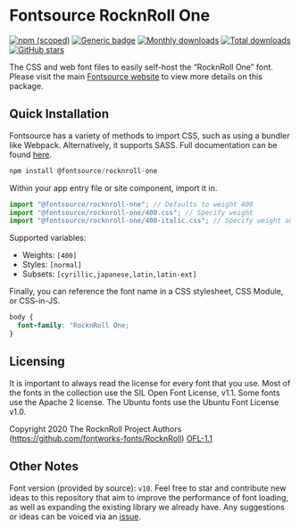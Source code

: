 # Fontsource RocknRoll One

[![npm (scoped)](https://img.shields.io/npm/v/@fontsource/rocknroll-one?color=brightgreen)](https://www.npmjs.com/package/@fontsource/rocknroll-one) [![Generic badge](https://img.shields.io/badge/fontsource-passing-brightgreen)](https://github.com/fontsource/fontsource) [![Monthly downloads](https://badgen.net/npm/dm/@fontsource/rocknroll-one)](https://github.com/fontsource/fontsource) [![Total downloads](https://badgen.net/npm/dt/@fontsource/rocknroll-one)](https://github.com/fontsource/fontsource) [![GitHub stars](https://img.shields.io/github/stars/fontsource/fontsource.svg?style=social&label=Star)](https://github.com/fontsource/fontsource/stargazers)

The CSS and web font files to easily self-host the “RocknRoll One” font. Please visit the main [Fontsource website](https://fontsource.org/fonts/rocknroll-one) to view more details on this package.

## Quick Installation

Fontsource has a variety of methods to import CSS, such as using a bundler like Webpack. Alternatively, it supports SASS. Full documentation can be found [here](https://beta.fontsource.org/docs/getting-started/introduction).

```javascript
npm install @fontsource/rocknroll-one
```

Within your app entry file or site component, import it in.

```javascript
import "@fontsource/rocknroll-one"; // Defaults to weight 400
import "@fontsource/rocknroll-one/400.css"; // Specify weight
import "@fontsource/rocknroll-one/400-italic.css"; // Specify weight and style

```

Supported variables:
- Weights: `[400]`
- Styles: `[normal]`
- Subsets: `[cyrillic,japanese,latin,latin-ext]`

Finally, you can reference the font name in a CSS stylesheet, CSS Module, or CSS-in-JS.

```css
body {
  font-family: "RocknRoll One;
}
```

## Licensing
It is important to always read the license for every font that you use.
Most of the fonts in the collection use the SIL Open Font License, v1.1. Some fonts use the Apache 2 license. The Ubuntu fonts use the Ubuntu Font License v1.0.

Copyright 2020 The RocknRoll Project Authors (https://github.com/fontworks-fonts/RocknRoll)
[OFL-1.1](http://scripts.sil.org/OFL)

## Other Notes
Font version (provided by source): `v10`.
Feel free to star and contribute new ideas to this repository that aim to improve the performance of font loading, as well as expanding the existing library we already have. Any suggestions or ideas can be voiced via an [issue](https://github.com/fontsource/fontsource/issues).